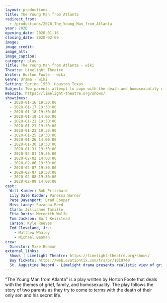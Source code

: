 ```yaml
---
layout: productions
title: The Young Man from Atlanta
redirect_from:
  - /productions/2020_The_Young_Man_from_Atlanta
year: 2020
opening_date: 2020-01-16
closing_date: 2020-02-09
image:
image_credit: 
image_alt:
image_caption:
category: play
Title: The Young Man from Atlanta - wiki
Theatre: Limelight Theatre
Writer: Horton Foote - wiki
Genre: Drama - wiki
Setting: Spring 1950. Houston Texas
Subject: Two parents attempt to cope with the death and homosexuality of their only son
Website: https://limelight-theatre.org/shows/
showtimes: 
  - 2020-01-16 19:30:00
  - 2020-01-17 19:30:00
  - 2020-01-18 19:30:00
  - 2020-01-19 14:00:00
  - 2020-01-21 19:30:00
  - 2020-01-21 19:30:00
  - 2020-01-23 19:30:00
  - 2020-01-25 19:30:00
  - 2020-01-26 14:00:00
  - 2020-01-30 19:30:00
  - 2020-01-31 19:30:00
  - 2020-02-01 19:30:00
  - 2020-02-02 14:00:00
  - 2020-02-06 19:30:00
  - 2020-02-07 19:30:00
  - 2020-02-07 19:30:00
  - 2020-02-08 19:30:00
  - 2020-02-09 14:00:00
cast:
  Will Kidder: Bob Pritchard
  Lily Dale Kidder: Vanessa Warner
  Pete Davenport: Brad Cooper
  Miss Lacey: Suzanna Reed
  Clara: Jillianne Tamillo
  Etta Doris: Meredith Wolfe
  Tom Jackson: Burt Keirstead
  Carson: Kyle Reeves
  Ted Cleveland, Jr.: 
    - Matthew Whaley
    - Michael Beaman
crew:
  Director: Mike Beaman
external_links:
  Shows | Limelight Theatre: https://limelight-theatre.org/shows/
  Buy Tickets: https://web.ovationtix.com/trs/pr/1010740
  St. Augustine Record - Limelight drama presents realistic view of grief recovery: https://www.staugustine.com/entertainment/20200117/limelight-drama-presents-realistic-view-of-grief-recovery
---
```

"The Young Man from Atlanta" is a play written by Horton Foote that deals with the themes of grief, family, and homosexuality. The play follows the story of two parents as they try to come to terms with the death of their only son and his secret life. 